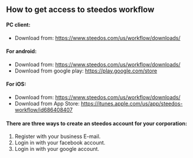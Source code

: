 ## How to get access to steedos workflow
#### PC client:
- Download from: https://www.steedos.com/us/workflow/downloads/
#### For android:
- Download from: https://www.steedos.com/us/workflow/downloads/
- Download from google play: https://play.google.com/store
#### For iOS:
- Download from:  https://www.steedos.com/us/workflow/downloads/
- Download from App Store: https://itunes.apple.com/us/app/steedos-workflow/id686408407
 #### There are three ways to create an steedos account for your corporation:
1. Register with your business E-mail.
2. Login in with your facebook account.
3. Login in with your google account.



